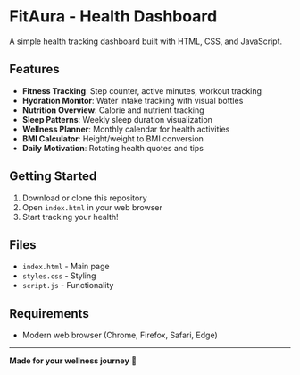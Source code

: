 # FitAura - Health Dashboard

A simple health tracking dashboard built with HTML, CSS, and JavaScript.

## Features

- **Fitness Tracking**: Step counter, active minutes, workout tracking
- **Hydration Monitor**: Water intake tracking with visual bottles
- **Nutrition Overview**: Calorie and nutrient tracking
- **Sleep Patterns**: Weekly sleep duration visualization
- **Wellness Planner**: Monthly calendar for health activities
- **BMI Calculator**: Height/weight to BMI conversion
- **Daily Motivation**: Rotating health quotes and tips

## Getting Started

1. Download or clone this repository
2. Open `index.html` in your web browser
3. Start tracking your health!

## Files

- `index.html` - Main page
- `styles.css` - Styling
- `script.js` - Functionality

## Requirements

- Modern web browser (Chrome, Firefox, Safari, Edge)

---

**Made for your wellness journey** 🌱

